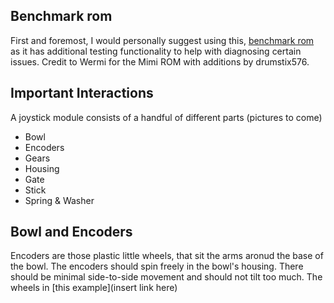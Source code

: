 ## Benchmark rom
  First and foremost, I would personally suggest using this,  [benchmark rom](https://github.com/Vinnie64/n64wiki/releases/tag/Release1) as it has additional testing functionality to help with diagnosing certain issues. Credit to Wermi for the Mimi ROM with additions by drumstix576.

## Important Interactions
  A joystick module consists of a handful of different parts (pictures to come)
 - Bowl
 - Encoders
 - Gears
 - Housing
 - Gate
 - Stick
 - Spring & Washer

## Bowl and Encoders
  Encoders are those plastic little wheels, that sit the arms aronud the base of the bowl. The encoders should spin freely in the bowl's housing. There should be minimal side-to-side movement and should not tilt too much. The wheels in [this example](insert link here)